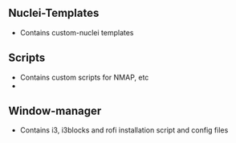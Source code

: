 ## Nuclei-Templates
- Contains custom-nuclei templates

## Scripts
- Contains custom scripts for NMAP, etc
- 
## Window-manager
- Contains i3, i3blocks and rofi installation script and config files
